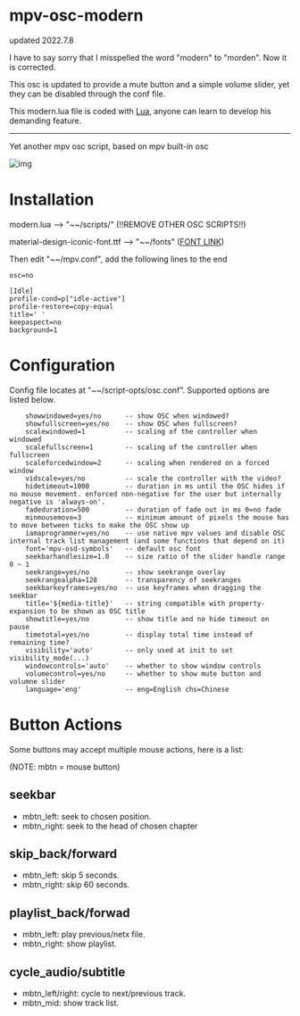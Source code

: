 # mpv-osc-modern

updated 2022.7.8

I have to say sorry that I misspelled the word "modern" to "morden". Now it is corrected.

This osc is updated to provide a mute button and a simple volume slider, yet they can be disabled through the conf file.

This modern.lua file is coded with [Lua](https://www.lua.org/), anyone can learn to develop his demanding feature.

---

Yet another mpv osc script, based on mpv built-in osc

![img](https://github.com/maoiscat/mpv-osc-modern/blob/main/preview.png)

# Installation

modern.lua --> "\~\~/scripts/" (!!REMOVE OTHER OSC SCRIPTS!!)

material-design-iconic-font.ttf --> "\~\~/fonts" ([FONT LINK](https://zavoloklom.github.io/material-design-iconic-font/))

Then edit "\~\~/mpv.conf", add the following lines to the end

```
osc=no

[Idle]
profile-cond=p["idle-active"]
profile-restore=copy-equal
title=' '
keepaspect=no
background=1
```
# Configuration

Config file locates at "\~\~/script-opts/osc.conf". Supported options are listed below.

```
    showwindowed=yes/no      -- show OSC when windowed?
    showfullscreen=yes/no    -- show OSC when fullscreen?
    scalewindowed=1          -- scaling of the controller when windowed
    scalefullscreen=1        -- scaling of the controller when fullscreen
    scaleforcedwindow=2      -- scaling when rendered on a forced window
    vidscale=yes/no          -- scale the controller with the video?
    hidetimeout=1000         -- duration in ms until the OSC hides if no mouse movement. enforced non-negative for the user but internally negative is 'always-on'.
    fadeduration=500         -- duration of fade out in ms 0=no fade
    minmousemove=3           -- minimum amount of pixels the mouse has to move between ticks to make the OSC show up
    iamaprogrammer=yes/no    -- use native mpv values and disable OSC internal track list management (and some functions that depend on it)
    font='mpv-osd-symbols'   -- default osc font
    seekbarhandlesize=1.0    -- size ratio of the slider handle range 0 ~ 1
    seekrange=yes/no         -- show seekrange overlay
    seekrangealpha=128       -- transparency of seekranges
    seekbarkeyframes=yes/no  -- use keyframes when dragging the seekbar
    title='${media-title}'   -- string compatible with property-expansion to be shown as OSC title
    showtitle=yes/no         -- show title and no hide timeout on pause
    timetotal=yes/no         -- display total time instead of remaining time?
    visibility='auto'        -- only used at init to set visibility_mode(...)
    windowcontrols='auto'    -- whether to show window controls
    volumecontrol=yes/no     -- whether to show mute button and volumne slider
    language='eng'           -- eng=English chs=Chinese
```

# Button Actions

Some buttons may accept multiple mouse actions, here is a list:

(NOTE: mbtn = mouse button)

## seekbar
* mbtn_left: seek to chosen position.
* mbtn_right: seek to the head of chosen chapter
## skip_back/forward
* mbtn_left: skip 5 seconds.
* mbtn_right: skip 60 seconds.
## playlist_back/forwad
* mbtn_left: play previous/netx file.
* mbtn_right: show playlist.
## cycle_audio/subtitle
* mbtn_left/right: cycle to next/previous track.
* mbtn_mid: show track list.
